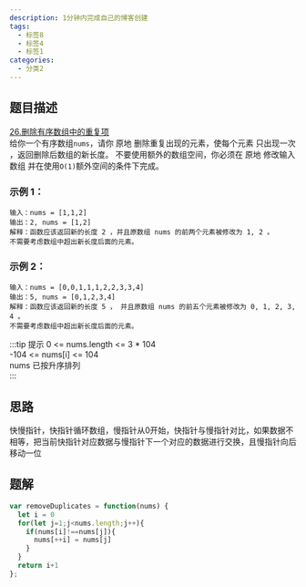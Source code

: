 ```yaml
---
description: 1分钟内完成自己的博客创建
tags:
  - 标签8
  - 标签4
  - 标签1
categories:
  - 分类2
---
```


## 题目描述
[26.删除有序数组中的重复项](https://leetcode-cn.com/problems/remove-duplicates-from-sorted-array/)  
给你一个有序数组`nums`，请你 原地 删除重复出现的元素，使每个元素 只出现一次 ，返回删除后数组的新长度。
不要使用额外的数组空间，你必须在 原地 修改输入数组 并在使用`O(1)`额外空间的条件下完成。

### 示例 1：
```
输入：nums = [1,1,2]
输出：2, nums = [1,2]
解释：函数应该返回新的长度 2 ，并且原数组 nums 的前两个元素被修改为 1, 2 。
不需要考虑数组中超出新长度后面的元素。
```

### 示例 2：
```
输入：nums = [0,0,1,1,1,2,2,3,3,4]
输出：5, nums = [0,1,2,3,4]
解释：函数应该返回新的长度 5 ， 并且原数组 nums 的前五个元素被修改为 0, 1, 2, 3, 4 。
不需要考虑数组中超出新长度后面的元素。
```

:::tip 提示
0 <= nums.length <= 3 * 104  
-104 <= nums[i] <= 104  
nums 已按升序排列  
:::

## 思路
快慢指针，快指针循环数组，慢指针从0开始，快指针与慢指针对比，如果数据不相等，把当前快指针对应数据与慢指针下一个对应的数据进行交换，且慢指针向后移动一位

## 题解
```javascript
var removeDuplicates = function(nums) {
  let i = 0
  for(let j=1;j<nums.length;j++){
    if(nums[i]!==nums[j]){
      nums[++i] = nums[j]
    }
  }
  return i+1
};
```
